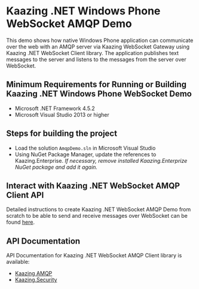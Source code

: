 # Kaazing .NET Windows Phone WebSocket AMQP Demo

This demo shows how native Windows Phone application can communicate over the web with an AMQP server
via Kaazing WebSocket Gateway using Kaazing .NET WebSocket Client library. The application
publishes text messages to the server and listens to the messages from the server over WebSocket.
## Minimum Requirements for Running or Building Kaazing .NET Windows Phone WebSocket Demo

* Microsoft .NET Framework 4.5.2
* Microsoft Visual Studio 2013 or higher

## Steps for building the project

* Load the solution `AmqpDemo.sln` in Microsoft Visual Studio
* Using NuGet Package Manager, update the references to Kaazing.Enterprise. *If necessary, remove installed Kaazing.Enterprize NuGet package and add it again.*

## Interact with Kaazing .NET WebSocket AMQP Client API

Detailed instructions to create Kaazing .NET WebSocket AMQP Demo from scratch to be able to send and receive messages
over WebSocket can be found [here](http://kaazing.com/doc/5.0/amqp_client_docs/dev-dotnet/o_dev_dotnet.html).

## API Documentation

API Documentation for Kaazing .NET WebSocket AMQP Client library is available:

* [Kaazing AMQP](https://kaazing.com/doc/amqp/4.0/apidoc/client/dotnet/html/N_Kaazing_AMQP.htm)
* [Kaazing.Security](https://kaazing.com/doc/amqp/4.0/apidoc/client/dotnet/gateway/html/N_Kaazing_Security.htm)

